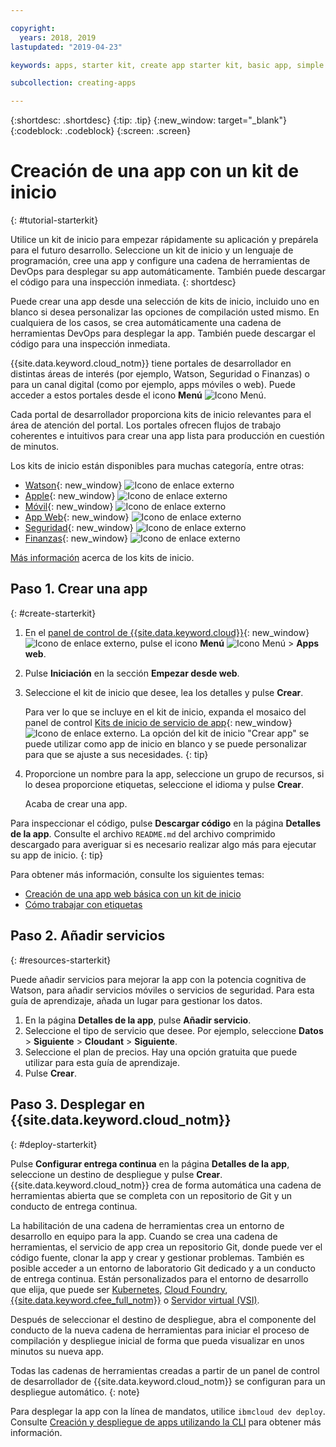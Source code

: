 ```yaml
---

copyright:
  years: 2018, 2019
lastupdated: "2019-04-23"

keywords: apps, starter kit, create app starter kit, basic app, simple app

subcollection: creating-apps

---
```


{:shortdesc: .shortdesc}
{:tip: .tip}
{:new_window: target="_blank"}
{:codeblock: .codeblock}
{:screen: .screen}

# Creación de una app con un kit de inicio
{: #tutorial-starterkit}

Utilice un kit de inicio para empezar rápidamente su aplicación y prepárela para el futuro desarrollo. Seleccione un kit de inicio y un lenguaje de programación, cree una app y configure una cadena de herramientas de DevOps para desplegar su app automáticamente. También puede descargar el código para una inspección inmediata.
{: shortdesc}

Puede crear una app desde una selección de kits de inicio, incluido uno en blanco si desea personalizar las opciones de compilación usted mismo. En cualquiera de los casos, se crea automáticamente una cadena de herramientas DevOps para desplegar la app. También puede descargar el código para una inspección inmediata.

{{site.data.keyword.cloud_notm}} tiene portales de desarrollador en distintas áreas de interés (por ejemplo, Watson, Seguridad o Finanzas) o para un canal digital (como por ejemplo, apps móviles o web). Puede acceder a estos portales desde el icono **Menú**
![Icono Menú](../../icons/icon_hamburger.svg).

Cada portal de desarrollador proporciona kits de inicio relevantes para el área de atención del portal. Los portales ofrecen flujos de trabajo coherentes e intuitivos para crear una app lista para producción en cuestión de minutos.

Los kits de inicio están disponibles para muchas categoría, entre otras:
* [Watson](https://{DomainName}/developer/watson/dashboard){: new_window} ![Icono de enlace externo](../../icons/launch-glyph.svg "Icono de enlace externo")
* [Apple](https://{DomainName}/developer/appledevelopment/dashboard){: new_window} ![Icono de enlace externo](../../icons/launch-glyph.svg "Icono de enlace externo")
* [Móvil](https://{DomainName}/developer/mobile/dashboard){: new_window} ![Icono de enlace externo](../../icons/launch-glyph.svg "Icono de enlace externo")
* [App Web](https://{DomainName}/developer/appservice/dashboard){: new_window} ![Icono de enlace externo](../../icons/launch-glyph.svg "Icono de enlace externo")
* [Seguridad](https://{DomainName}/developer/security/dashboard){: new_window} ![Icono de enlace externo](../../icons/launch-glyph.svg "Icono de enlace externo")
* [Finanzas](https://{DomainName}/developer/finance/dashboard){: new_window} ![Icono de enlace externo](../../icons/launch-glyph.svg "Icono de enlace externo")

[Más información](/docs/apps?topic=creating-apps-starter-kits) acerca de los kits de inicio.

## Paso 1. Crear una app
{: #create-starterkit}

1. En el [panel de control de {{site.data.keyword.cloud}}](https://{DomainName}){: new_window} ![Icono de enlace externo](../../icons/launch-glyph.svg "Icono de enlace externo"), pulse el icono
**Menú** ![Icono Menú](../../icons/icon_hamburger.svg) > **Apps web**.

2. Pulse **Iniciación** en la sección **Empezar desde web**.

3. Seleccione el kit de inicio que desee, lea los detalles y pulse **Crear**.
    
    Para ver lo que se incluye en el kit de inicio, expanda el mosaico del panel de control [Kits de inicio de servicio de app](https://{DomainName}/developer/appservice/starter-kits){: new_window} ![Icono de enlace externo](../../icons/launch-glyph.svg "Icono de enlace externo"). La opción del kit de inicio "Crear app" se puede utilizar como app de inicio en blanco y se puede personalizar para que se ajuste a sus necesidades.
    {: tip}

4. Proporcione un nombre para la app, seleccione un grupo de recursos, si lo desea proporcione etiquetas, seleccione el idioma y pulse **Crear**.
    
    Acaba de crear una app.

Para inspeccionar el código, pulse **Descargar código** en la página **Detalles de la app**. Consulte el archivo `README.md` del archivo comprimido descargado para averiguar si es necesario realizar algo más para ejecutar su app de inicio.
{: tip}

Para obtener más información, consulte los siguientes temas:
 * [Creación de una app web básica con un kit de inicio](/docs/apps/tutorials?topic=creating-apps-tutorial-webapp)
 * [Cómo trabajar con etiquetas](/docs/resources?topic=resources-tag)

## Paso 2. Añadir servicios
{: #resources-starterkit}

Puede añadir servicios para mejorar la app con la potencia cognitiva de Watson, para añadir servicios móviles o servicios de seguridad. Para esta guía de aprendizaje, añada un lugar para gestionar los datos.

1. En la página **Detalles de la app**, pulse **Añadir servicio**.
2. Seleccione el tipo de servicio que desee. Por ejemplo, seleccione **Datos** > **Siguiente** > **Cloudant** > **Siguiente**.
3. Seleccione el plan de precios. Hay una opción gratuita que puede utilizar para esta guía de aprendizaje.
4. Pulse **Crear**.

## Paso 3. Desplegar en {{site.data.keyword.cloud_notm}}
{: #deploy-starterkit}

Pulse **Configurar entrega continua** en la página **Detalles de la app**, seleccione un destino de
despliegue y pulse **Crear**. {{site.data.keyword.cloud_notm}} crea de forma automática una cadena de herramientas abierta que se completa con un repositorio de Git y un conducto de entrega continua.

La habilitación de una cadena de herramientas crea un entorno de desarrollo en equipo para la app. Cuando se crea una cadena de herramientas, el servicio de app crea un repositorio Git, donde puede ver el código fuente, clonar la app y crear y gestionar problemas. También es posible acceder a un entorno de laboratorio Git dedicado y a un conducto de entrega continua. Están personalizados para el entorno de desarrollo que elija, que puede ser [Kubernetes](/docs/containers?topic=containers-getting-started), [Cloud Foundry](/docs/cloud-foundry-public?topic=cloud-foundry-public-about-cf), [{{site.data.keyword.cfee_full_notm}}](/docs/cloud-foundry?topic=cloud-foundry-about) o [Servidor virtual (VSI)](/docs/vsi?topic=virtual-servers-getting-started-with-virtual-servers).

Después de seleccionar el destino de despliegue, abra el componente del conducto de la nueva cadena de herramientas para iniciar el proceso de compilación y despliegue inicial de forma que pueda visualizar en unos minutos su nueva app.

Todas las cadenas de herramientas creadas a partir de un panel de control de desarrollador de {{site.data.keyword.cloud_notm}} se configuran para un despliegue automático.
{: note}

Para desplegar la app con la línea de mandatos, utilice `ibmcloud dev deploy`. Consulte [Creación y despliegue de apps utilizando la CLI](/docs/apps?topic=creating-apps-create-deploy-app-cli) para obtener más información.
